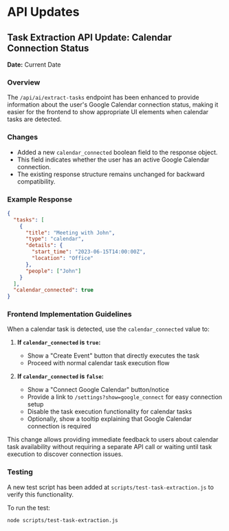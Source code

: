 # API Updates

## Task Extraction API Update: Calendar Connection Status

**Date:** Current Date

### Overview

The `/api/ai/extract-tasks` endpoint has been enhanced to provide information about the user's Google Calendar connection status, making it easier for the frontend to show appropriate UI elements when calendar tasks are detected.

### Changes

- Added a new `calendar_connected` boolean field to the response object.
- This field indicates whether the user has an active Google Calendar connection.
- The existing response structure remains unchanged for backward compatibility.

### Example Response

```json
{
  "tasks": [
    {
      "title": "Meeting with John",
      "type": "calendar",
      "details": {
        "start_time": "2023-06-15T14:00:00Z",
        "location": "Office"
      },
      "people": ["John"]
    }
  ],
  "calendar_connected": true
}
```

### Frontend Implementation Guidelines

When a calendar task is detected, use the `calendar_connected` value to:

1. **If `calendar_connected` is `true`:**
   - Show a "Create Event" button that directly executes the task
   - Proceed with normal calendar task execution flow

2. **If `calendar_connected` is `false`:**
   - Show a "Connect Google Calendar" button/notice
   - Provide a link to `/settings?show=google_connect` for easy connection setup
   - Disable the task execution functionality for calendar tasks
   - Optionally, show a tooltip explaining that Google Calendar connection is required

This change allows providing immediate feedback to users about calendar task availability without requiring a separate API call or waiting until task execution to discover connection issues.

### Testing

A new test script has been added at `scripts/test-task-extraction.js` to verify this functionality.

To run the test:
```
node scripts/test-task-extraction.js
``` 
